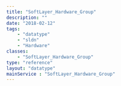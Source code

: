 ```yaml
---
title: "SoftLayer_Hardware_Group"
description: ""
date: "2018-02-12"
tags:
    - "datatype"
    - "sldn"
    - "Hardware"
classes:
    - "SoftLayer_Hardware_Group"
type: "reference"
layout: "datatype"
mainService : "SoftLayer_Hardware_Group"
---
```


